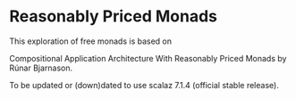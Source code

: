 # Reasonably Priced Monads
This exploration of free monads is based on 

Compositional Application Architecture With Reasonably Priced Monads by Rúnar Bjarnason.

To be updated or (down)dated to use scalaz 7.1.4 (official stable release).
